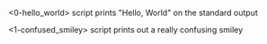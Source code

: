 <0-hello_world> script prints "Hello, World" on the standard output

<1-confused_smiley> script prints out a really confusing smiley
